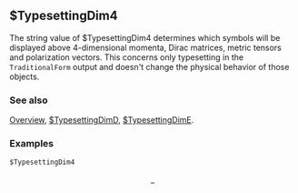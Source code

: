 ## $TypesettingDim4

The string value of $TypesettingDim4 determines which symbols will be displayed above $4$-dimensional momenta, Dirac matrices, metric tensors and polarization vectors. This concerns only typesetting in the `TraditionalForm` output and doesn't change the physical behavior of those objects.

### See also

[Overview](Extra/FeynCalc.md), [\$TypesettingDimD](\$TypesettingDimD.md), [\$TypesettingDimE](\$TypesettingDimE.md).

### Examples

```mathematica
$TypesettingDim4
```

$$\_$$